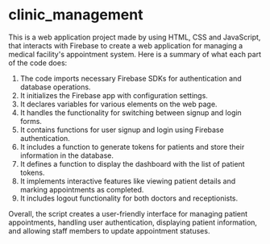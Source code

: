 # clinic_management
This is a web application project made by using HTML, CSS and JavaScript, that interacts with Firebase to create a web application for managing a medical facility's appointment system. Here is a summary of what each part of the code does:

1. The code imports necessary Firebase SDKs for authentication and database operations.
2. It initializes the Firebase app with configuration settings.
3. It declares variables for various elements on the web page.
4. It handles the functionality for switching between signup and login forms.
5. It contains functions for user signup and login using Firebase authentication.
6. It includes a function to generate tokens for patients and store their information in the database.
7. It defines a function to display the dashboard with the list of patient tokens.
8. It implements interactive features like viewing patient details and marking appointments as completed.
9. It includes logout functionality for both doctors and receptionists.

Overall, the script creates a user-friendly interface for managing patient appointments, handling user authentication, displaying patient information, and allowing staff members to update appointment statuses.

